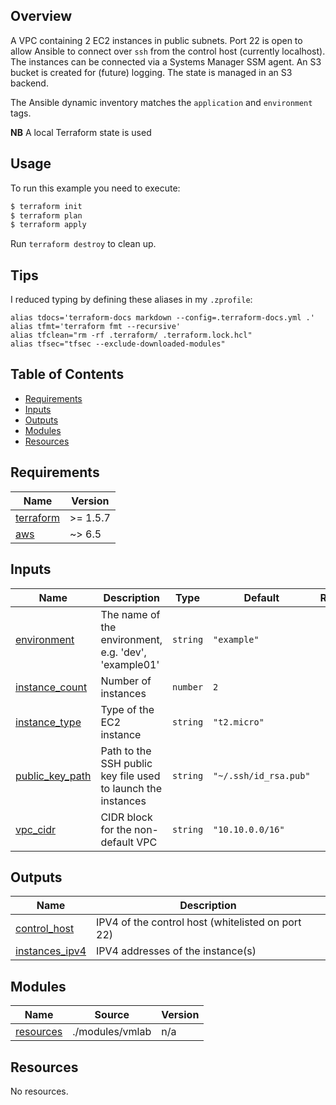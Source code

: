 ## Overview

A VPC containing 2 EC2 instances in public subnets. Port 22 is open to allow Ansible to
connect over `ssh` from the control host (currently localhost). The instances can be
connected via a Systems Manager SSM agent. An S3 bucket is created for (future) logging.
The state is managed in an S3 backend.

The Ansible dynamic inventory matches the `application` and `environment` tags.

**NB** A local Terraform state is used

## Usage
To run this example you need to execute:

```bash
$ terraform init
$ terraform plan
$ terraform apply
 ```

Run `terraform destroy` to clean up.

## Tips

I reduced typing by defining these aliases in my `.zprofile`:
```shell
alias tdocs='terraform-docs markdown --config=.terraform-docs.yml .'
alias tfmt='terraform fmt --recursive'
alias tfclean="rm -rf .terraform/ .terraform.lock.hcl"
alias tfsec="tfsec --exclude-downloaded-modules"
```

<!-- BEGIN_TF_DOCS -->
## Table of Contents

- [Requirements][1]
- [Inputs][2]
- [Outputs][3]
- [Modules][4]
- [Resources][5]



## Requirements

| Name | Version |
|------|---------|
| <a name="requirement_terraform"></a> [terraform](#requirement\_terraform) | >= 1.5.7 |
| <a name="requirement_aws"></a> [aws](#requirement\_aws) | ~> 6.5 |

## Inputs

| Name | Description | Type | Default | Required |
|------|-------------|------|---------|:--------:|
| <a name="input_environment"></a> [environment](#input\_environment) | The name of the environment, e.g. 'dev', 'example01' | `string` | `"example"` | no |
| <a name="input_instance_count"></a> [instance\_count](#input\_instance\_count) | Number of instances | `number` | `2` | no |
| <a name="input_instance_type"></a> [instance\_type](#input\_instance\_type) | Type of the EC2 instance | `string` | `"t2.micro"` | no |
| <a name="input_public_key_path"></a> [public\_key\_path](#input\_public\_key\_path) | Path to the SSH public key file used to launch the instances | `string` | `"~/.ssh/id_rsa.pub"` | no |
| <a name="input_vpc_cidr"></a> [vpc\_cidr](#input\_vpc\_cidr) | CIDR block for the non-default VPC | `string` | `"10.10.0.0/16"` | no |

## Outputs

| Name | Description |
|------|-------------|
| <a name="output_control_host"></a> [control\_host](#output\_control\_host) | IPV4 of the control host (whitelisted on port 22) |
| <a name="output_instances_ipv4"></a> [instances\_ipv4](#output\_instances\_ipv4) | IPV4 addresses of the instance(s) |

## Modules

| Name | Source | Version |
|------|--------|---------|
| <a name="module_resources"></a> [resources](#module\_resources) | ./modules/vmlab | n/a |

## Resources

No resources.

[1]: #requirements
[2]: #inputs
[3]: #outputs
[4]: #modules
[5]: #resources
<!-- END_TF_DOCS -->

